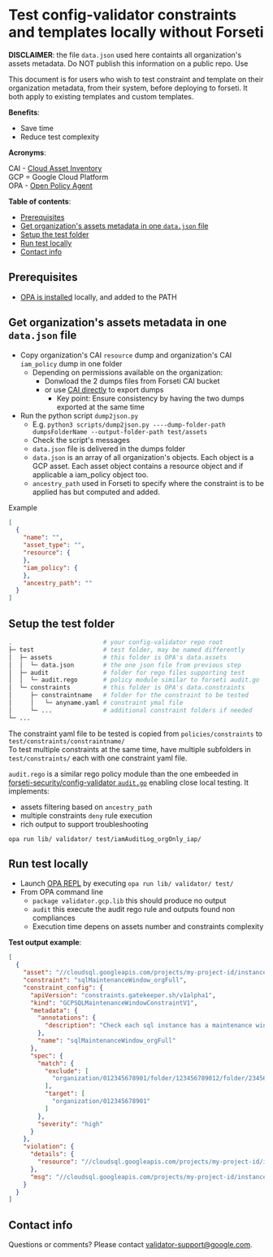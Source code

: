 # Test config-validator constraints and templates locally without Forseti

**DISCLAIMER**: the file `data.json` used here containts all organization's assets metadata. Do NOT publish this information on a public repo. Use

This document is for users who wish to test constraint and
template on their organization metadata, from their system, before deploying to forseti. It both apply to existing templates and custom templates.

**Benefits**:

- Save time
- Reduce test complexity

**Acronyms**:

CAI - [Cloud Asset Inventory](https://cloud.google.com/resource-manager/docs/cloud-asset-inventory/overview)  
GCP = Google Cloud Platform  
OPA - [Open Policy Agent](https://www.openpolicyagent.org/docs/latest)

**Table of contents**:

- [Prerequisites](Prerequisites)
- [Get organization's assets metadata in one `data.json` file](Get_organization's_assets_metadata_in_one_`data.json`_file)
- [Setup the test folder](Setup_the_test_folder)
- [Run test locally](Run_test_locally)
- [Contact info](Contact_info)

## Prerequisites

- [OPA is installed](https://www.openpolicyagent.org/docs/latest/get-started/#prerequisites) locally, and added to the PATH

## Get organization's assets metadata in one `data.json` file

- Copy organization's CAI `resource` dump and organization's CAI `iam_policy` dump in one folder
  - Depending on permissions available on the organization:
    - Donwload the 2 dumps files from Forseti CAI bucket
    - or use [CAI directly](https://cloud.google.com/resource-manager/docs/cloud-asset-inventory/quickstart-cloud-asset-inventory) to export dumps
      - Key point: Ensure consistency by having the two dumps exported at the same time
- Run the python script `dump2json.py`
  - E.g. `python3 scripts/dump2json.py ----dump-folder-path dumpsFolderName --output-folder-path test/assets`
  - Check the script's messages
  - `data.json` file is delivered in the dumps folder
  - `data.json` is an array of all organization's objects. Each object is a GCP asset. Each asset object contains a resource object and if applicable a iam_policy object too.
  - `ancestry_path` used in Forseti to specify where the constraint is to be applied has but computed and added.
  
Example  

```json
[  
  {  
    "name": "",  
    "asset_type": "",
    "resource": {
    },
    "iam_policy": {
    },
    "ancestry_path": ""
  }
]
```

## Setup the test folder

```bash
.                         # your config-validator repo root
├─ test                   # test folder, may be named differently
│  ├─ assets              # this folder is OPA's data.assets
│  │  └─ data.json        # the one json file from previous step
│  ├─ audit               # folder for rego files supporting test
│  │  └─ audit.rego       # policy module similar to forseti audit.go  
│  └─ constraints         # this folder is OPA's data.constraints
│     ├─ constraintname   # folder for the constraint to be tested
│     │   └─ anyname.yaml # constraint ymal file
│     └─ ...              # additional constraint folders if needed
└─ ...
```

The constraint yaml file to be tested is copied from `policies/constraints` to `test/constraints/constraintname/`  
To test multiple constraints at the same time, have multiple subfolders in `test/constraints/` each with one constraint yaml file.  

`audit.rego` is a similar rego policy module than the one embeeded in  [forseti-security/config-validator `audit.go`](https://github.com/forseti-security/config-validator/blob/master/pkg/gcv/cf/audit.go) enabling close local testing. It implements:

- assets filtering based on `ancestry_path`
- multiple constraints `deny` rule execution
- rich output to support troubleshooting

`opa run lib/ validator/ test/iamAuditLog_orgOnly_iap/`  

## Run test locally

- Launch [OPA REPL](https://www.openpolicyagent.org/docs/latest/get-started#goals) by executing `opa run lib/ validator/ test/`
- From OPA command line
  - `package validator.gcp.lib` this should produce no output
  - `audit` this execute the audit rego rule and outputs found non compliances
  - Execution time depens on assets number and constraints complexity

**Test output example**:

```json
[
  {
    "asset": "//cloudsql.googleapis.com/projects/my-project-id/instances/my-sal-instance-id",
    "constraint": "sqlMaintenanceWindow_orgFull",
    "constraint_config": {
      "apiVersion": "constraints.gatekeeper.sh/v1alpha1",
      "kind": "GCPSQLMaintenanceWindowConstraintV1",
      "metadata": {
        "annotations": {
          "description": "Check each sql instance has a maintenance window"
        },
        "name": "sqlMaintenanceWindow_orgFull"
      },
      "spec": {
        "match": {
          "exclude": [
            "organization/012345678901/folder/123456789012/folder/234567890123/folder/34567890123"
          ],
          "target": [
            "organization/012345678901"
          ]
        },
        "severity": "high"
      }
    },
    "violation": {
      "details": {
        "resource": "//cloudsql.googleapis.com/projects/my-project-id/instances/my-sal-instance-id"
      },
      "msg": "//cloudsql.googleapis.com/projects/my-project-id/instances/my-sal-instance-id missing maintenance window."
    }
  }
]
```

## Contact info

Questions or comments? Please contact validator-support@google.com.
